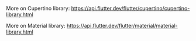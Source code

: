 More on Cupertino library:
https://api.flutter.dev/flutter/cupertino/cupertino-library.html

More on Material library:
https://api.flutter.dev/flutter/material/material-library.html
